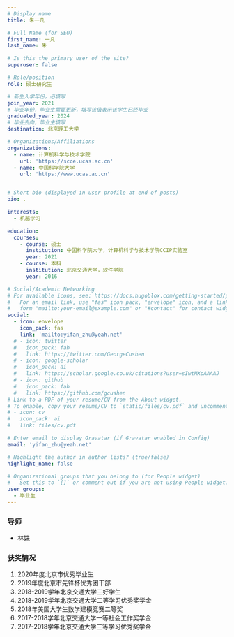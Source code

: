 ```yaml
---
# Display name
title: 朱一凡

# Full Name (for SEO)
first_name: 一凡
last_name: 朱

# Is this the primary user of the site?
superuser: false

# Role/position
role: 硕士研究生 

# 新生入学年份，必填写
join_year: 2021
# 毕业年份，毕业生需要更新，填写该值表示该学生已经毕业
graduated_year: 2024
# 毕业去向，毕业生填写
destination: 北京理工大学

# Organizations/Affiliations
organizations:
  - name: 计算机科学与技术学院
    url: 'https://scce.ucas.ac.cn'  
  - name: 中国科学院大学
    url: 'https://www.ucas.ac.cn'


# Short bio (displayed in user profile at end of posts)
bio: .

interests:
  - 机器学习

education:
  courses:
    - course: 硕士
      institution: 中国科学院大学，计算机科学与技术学院CCIP实验室
      year: 2021
    - course: 本科
      institution: 北京交通大学，软件学院
      year: 2016

# Social/Academic Networking
# For available icons, see: https://docs.hugoblox.com/getting-started/page-builder/#icons
#   For an email link, use "fas" icon pack, "envelope" icon, and a link in the
#   form "mailto:your-email@example.com" or "#contact" for contact widget.
social:
  - icon: envelope
    icon_pack: fas
    link: 'mailto:yifan_zhu@yeah.net'
  # - icon: twitter
  #   icon_pack: fab
  #   link: https://twitter.com/GeorgeCushen
  # - icon: google-scholar
  #   icon_pack: ai
  #   link: https://scholar.google.co.uk/citations?user=sIwtMXoAAAAJ
  # - icon: github
  #   icon_pack: fab
  #   link: https://github.com/gcushen
# Link to a PDF of your resume/CV from the About widget.
# To enable, copy your resume/CV to `static/files/cv.pdf` and uncomment the lines below.
# - icon: cv
#   icon_pack: ai
#   link: files/cv.pdf

# Enter email to display Gravatar (if Gravatar enabled in Config)
email: 'yifan_zhu@yeah.net'

# Highlight the author in author lists? (true/false)
highlight_name: false

# Organizational groups that you belong to (for People widget)
#   Set this to `[]` or comment out if you are not using People widget.
user_groups:
  - 毕业生
---
```

### **导师** 
 - 林姝



### **获奖情况**
1. 2020年度北京市优秀毕业生
2. 2019年度北京市先锋杯优秀团干部
3. 2018-2019学年北京交通大学三好学生
4. 2018-2019学年北京交通大学二等学习优秀奖学金
5. 2018年美国大学生数学建模竞赛二等奖
6. 2017-2018学年北京交通大学一等社会工作奖学金
7. 2017-2018学年北京交通大学三等学习优秀奖学金